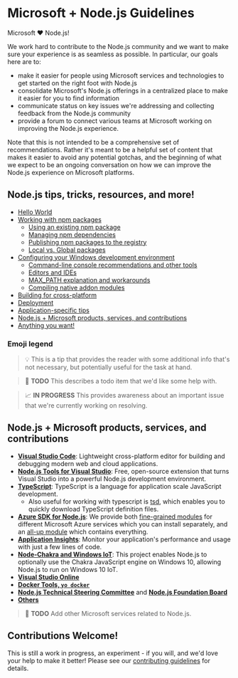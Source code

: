 # Microsoft + Node.js Guidelines
Microsoft :heart: Node.js!

We work hard to contribute to the Node.js community and we want to make sure your experience is as seamless as possible. In particular, our goals here are to:
* make it easier for people using Microsoft services and technologies to get started on the right foot with Node.js
* consolidate Microsoft's Node.js offerings in a centralized place to make it easier for you to find information
* communicate status on key issues we're addressing and collecting feedback from the Node.js community
* provide a forum to connect various teams at Microsoft working on improving the Node.js experience.

Note that this is not intended to be a comprehensive set of recommendations. Rather it's meant to be a helpful set of content that makes it easier to avoid any potential gotchas, and the beginning of what we expect to be an ongoing conversation on how we can improve the Node.js experience on Microsoft platforms.

## Node.js tips, tricks, resources, and more!
* [Hello World](getting-started.md)
* [Working with npm packages](getting-started.md#working-with-npm-packages)
  * [Using an existing npm package](getting-started.md#using-an-existing-npm-package)
  * [Managing npm dependencies](getting-started.md#managing-npm-dependencies)
  * [Publishing npm packages to the registry](getting-started.md#publishing-npm-packages-to-the-registry)
  * [Local vs. Global packages](getting-started.md#local-vs-global-packages)
* [Configuring your Windows development environment](windows-environment.md#configuring-your-windows-development-environment)
  * [Command-line console recommendations and other tools](windows-environment.md#command-line-console-and-other-useful-tools)
  * [Editors and IDEs](windows-environment.md#editors-and-ides)
  * [MAX_PATH explanation and workarounds](windows-environment.md#max_path-explanation-and-workarounds)
  * [Compiling native addon modules](windows-environment.md#compiling-native-addon-modules)
* [Building for cross-platform](building-for-cross-platform.md)
* [Deployment](deployment.md)
* [Application-specific tips](application-tips.md)
* [Node.js + Microsoft products, services, and contributions](README.md#nodejs--microsoft-products-services-and-contributions)
* [Anything you want!](CONTRIBUTING.md)

### Emoji legend

> :bulb: This is a tip that provides the reader with some additional info that's not necessary, but potentially useful for the task at hand.

> :triangular_flag_on_post: **TODO** This describes a todo item that we'd like some help with.

> :chart_with_upwards_trend: **IN PROGRESS** This provides awareness about an important issue that we're currently working on resolving.

## Node.js + Microsoft products, services, and contributions
* [**Visual Studio Code**](https://code.visualstudio.com/): Lightweight cross-platform editor for building and debugging modern web and cloud applications.
* [**Node.js Tools for Visual Studio**](https://www.visualstudio.com/features/node-js-vs): Free, open-source extension that turns Visual Studio into a powerful Node.js development environment.
* [**TypeScript**](https://www.npmjs.com/package/typescript): TypeScript is a language for application scale JavaScript development.
  * Also useful for working with typescript is [tsd](https://www.npmjs.com/package/tsd), which enables you to quickly download TypeScript definition files.
* [**Azure SDK for Node.js**](https://github.com/Azure/azure-sdk-for-node#readme): We provide both [fine-grained modules](https://www.npmjs.com/~windowsazure) for different Microsoft Azure services which you can install separately, and an [all-up module](https://www.npmjs.com/package/azure) which contains everything.
* [**Application Insights**](https://www.npmjs.com/~msftapplicationinsights): Monitor your application's performance and usage with just a few lines of code.
* [**Node-Chakra and Windows IoT**](https://github.com/Microsoft/node#readme): This project enables Node.js to optionally use the Chakra JavaScript engine on Windows 10, allowing Node.js to run on Windows 10 IoT.
* [**Visual Studio Online**](https://www.npmjs.com/~vsonline)
* [**Docker Tools, `yo docker`**](https://github.com/Microsoft/DockerToolsDocs#yo-docker)
* [**Node.js Technical Steering Committee**](https://nodejs.org/en/foundation/tsc/) and [**Node.js Foundation Board**](https://nodejs.org/en/foundation/board/)
* [**Others**](https://www.npmjs.com/~microsoft)

> :triangular_flag_on_post: **TODO** Add other Microsoft services related to Node.js.

## Contributions Welcome!
This is still a work in progress, an experiment - if you will, and we'd love your help to make it better! Please see our [contributing guidelines](CONTRIBUTING.md) for details.
